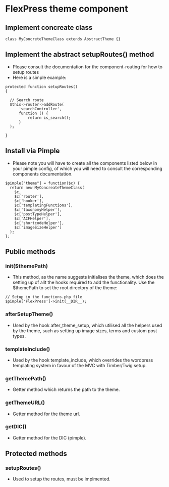 # FlexPress theme component

## Implement concreate class
```
class MyConcreteThemeClass extends AbstractTheme {}
```

## Implement the abstract setupRoutes() method
- Please consult the documentation for the component-routing for how to setup routes
- Here is a simple example:
```
protected function setupRoutes()
{

  // Search route
  $this->router->addRoute(
      'searchController',
      function () {
          return is_search();
      }
  );
  
}
```

## Install via Pimple
- Please note you will have to create all the components listed below in your pimple config, of which you will need to consult the corresponding components documentation.
```
$pimple["theme"] = function($c) {
  return new MyConcreateThemeClass(
    $c,
    $c['router'],
    $c['hooker'],
    $c['templatingFunctions'],
    $c['taxonomyHelper'],
    $c['postTypeHelper'],
    $c['ACFHelper'],
    $c['shortcodeHelper'],
    $c['imageSizeHelper']
  );
};
```

## Public methods

### init($themePath)
- This method, as the name suggests initialises the theme, which does the setting up of allt the hooks required to add the functionality. Use the $themePath to set the root directory of the theme:
```
// Setup in the functions.php file
$pimple['FlexPress']->init(__DIR__);
```
### afterSetupTheme()
- Used by the hook after_theme_setup, which utilised all the helpers used by the theme, such as setting up image sizes, terms and custom post types.
 
### templateInclude()
- Used by the hook template_include, which overrides the wordpress templating system in favour of the MVC with Timber/Twig setup.
 
### getThemePath()
- Getter method which returns the path to the theme.
 
### getThemeURL()
- Getter method for the theme url.

### getDIC()
- Getter method for the DIC (pimple).

## Protected methods

### setupRoutes()
- Used to setup the routes, must be implmented.

